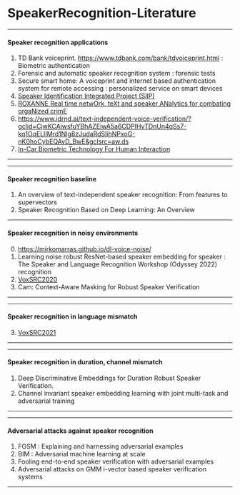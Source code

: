 # SpeakerRecognition-Literature

****
#### Speaker recognition applications
1. TD Bank voiceprint. https://www.tdbank.com/bank/tdvoiceprint.html : Biometric authentication
2. Forensic and automatic speaker recognition system : forensic tests
3. Secure smart home: A voiceprint and internet based authentication system for remote accessing : personalized service on smart devices
4. [Speaker Identification Integrated Project (SIIP)](https://www.interpol.int/en/Who-we-are/Legal-framework/Information-communications-and-technology-ICT-law-projects/Speaker-Identification-Integrated-Project-SIIP)
5. [ROXANNE Real time netwOrk, teXt and speaker ANalytics for combating orgaNized crimE](https://roxanne-euproject.org/)
6. https://www.idrnd.ai/text-independent-voice-verification/?gclid=CjwKCAjwsfuYBhAZEiwA5a6CDPIHvTDnUn4qSs7-kq1OqELlIMrd1NIg8zJudaRdSIihNPxoG-nK0hoCybEQAvD_BwE&gclsrc=aw.ds
7. [In-Car Biometric Technology For Human Interaction](https://tech.hyundaimotorgroup.com/article/in-car-biometric-technology-for-human-interaction/)
****

****
#### Speaker recognition baseline
1. An overview of text-independent speaker recognition: From features to supervectors
2. Speaker Recognition Based on Deep Learning: An Overview
****
#### Speaker recognition in noisy environments
0. https://mirkomarras.github.io/dl-voice-noise/
1. Learning noise robust ResNet-based speaker embedding for speaker : The Speaker and Language Recognition Workshop (Odyssey 2022)
recognition
2. [VoxSRC2020](https://www.robots.ox.ac.uk/~vgg/data/voxceleb/competition2020.html)
3. Cam: Context-Aware Masking for Robust Speaker Verification
****

****
#### Speaker recognition in language mismatch
3. [VoxSRC2021](https://www.robots.ox.ac.uk/~vgg/data/voxceleb/competition2021.html)
****

****
#### Speaker recognition in duration, channel mismatch
1. Deep Discriminative Embeddings for Duration Robust Speaker Verification.
2. Channel invariant speaker embedding learning with joint multi-task and adversarial training
****

****
#### Adversarial attacks against speaker recognition
1. FGSM : Explaining and harnessing adversarial examples
2. BIM : Adversarial machine learning at scale
3. Fooling end-to-end speaker verification with adversarial examples
4. Adversarial attacks on GMM i-vector based speaker verification systems
****
